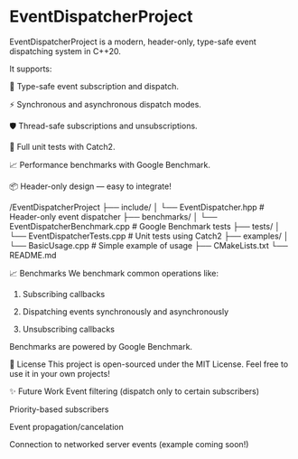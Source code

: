# EventDispatcherProject

EventDispatcherProject is a modern, header-only, type-safe event dispatching system in C++20.

It supports:

🧠 Type-safe event subscription and dispatch.

⚡ Synchronous and asynchronous dispatch modes.

🛡️ Thread-safe subscriptions and unsubscriptions.

🧪 Full unit tests with Catch2.

📈 Performance benchmarks with Google Benchmark.

📦 Header-only design — easy to integrate!

/EventDispatcherProject
├── include/
│   └── EventDispatcher.hpp   # Header-only event dispatcher
├── benchmarks/
│   └── EventDispatcherBenchmark.cpp # Google Benchmark tests
├── tests/
│   └── EventDispatcherTests.cpp  # Unit tests using Catch2
├── examples/
│   └── BasicUsage.cpp   # Simple example of usage
├── CMakeLists.txt
└── README.md

📈 Benchmarks
We benchmark common operations like:

1. Subscribing callbacks

1. Dispatching events synchronously and asynchronously

1. Unsubscribing callbacks

Benchmarks are powered by Google Benchmark.


📜 License
This project is open-sourced under the MIT License.
Feel free to use it in your own projects!



✨ Future Work
Event filtering (dispatch only to certain subscribers)

Priority-based subscribers

Event propagation/cancelation

Connection to networked server events (example coming soon!)
